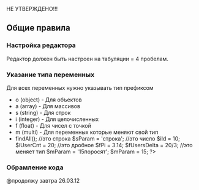 НЕ УТВЕРЖДЕНО!!!

## Общие правила

### Настройка редактора

Редактор должен быть настроен на табуляции = 4 пробелам. 

### Указание типа переменных

Для всех переменных нужно указывать тип префиксом

* o (object) - Для объектов
* a (array) - Для массивов
* s (string) - Для строк
* i (integer) - Для целочисленных
* f (float) - Для чисел с точкой
* m (multi) - Для переменных которые меняют свой тип
*
    <?php
		//это объект
		$oUser = new User();
		//это массив
		$aUsers = array(1,2,3);
		$aUsers = User::model()->findAll();
		//это строка
		$sParam = 'строка';
		//это число
		$iId = 10;
		$iUserCnt = 20;
		//это дробное
		$fPi = 3.14;
		$fUsersDelta = 20/3;
		//это меняет тип
		$mParam = '15поросят';
		$mParam = 15;
	?>
	
### Обрамление кода

@продолжу завтра 26.03.12 